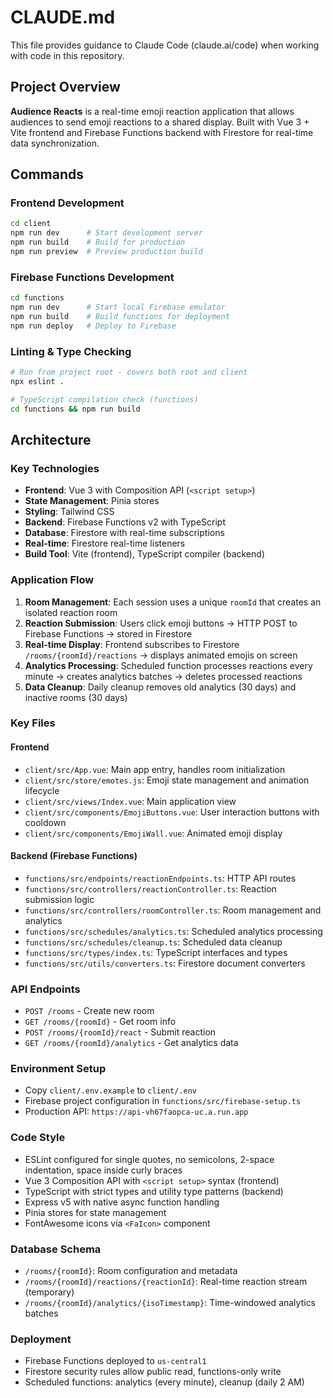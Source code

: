 # CLAUDE.md

This file provides guidance to Claude Code (claude.ai/code) when working with code in this repository.

## Project Overview

**Audience Reacts** is a real-time emoji reaction application that allows audiences to send emoji reactions to a shared display. Built with Vue 3 + Vite frontend and Firebase Functions backend with Firestore for real-time data synchronization.

## Commands

### Frontend Development
```bash
cd client
npm run dev      # Start development server
npm run build    # Build for production
npm run preview  # Preview production build
```

### Firebase Functions Development
```bash
cd functions
npm run dev      # Start local Firebase emulator
npm run build    # Build functions for deployment
npm run deploy   # Deploy to Firebase
```

### Linting & Type Checking
```bash
# Run from project root - covers both root and client
npx eslint .

# TypeScript compilation check (functions)
cd functions && npm run build
```

## Architecture

### Key Technologies
- **Frontend**: Vue 3 with Composition API (`<script setup>`)
- **State Management**: Pinia stores
- **Styling**: Tailwind CSS
- **Backend**: Firebase Functions v2 with TypeScript
- **Database**: Firestore with real-time subscriptions
- **Real-time**: Firestore real-time listeners
- **Build Tool**: Vite (frontend), TypeScript compiler (backend)

### Application Flow
1. **Room Management**: Each session uses a unique `roomId` that creates an isolated reaction room
2. **Reaction Submission**: Users click emoji buttons → HTTP POST to Firebase Functions → stored in Firestore
3. **Real-time Display**: Frontend subscribes to Firestore `/rooms/{roomId}/reactions` → displays animated emojis on screen
4. **Analytics Processing**: Scheduled function processes reactions every minute → creates analytics batches → deletes processed reactions
5. **Data Cleanup**: Daily cleanup removes old analytics (30 days) and inactive rooms (30 days)

### Key Files

#### Frontend
- `client/src/App.vue`: Main app entry, handles room initialization
- `client/src/store/emotes.js`: Emoji state management and animation lifecycle
- `client/src/views/Index.vue`: Main application view
- `client/src/components/EmojiButtons.vue`: User interaction buttons with cooldown
- `client/src/components/EmojiWall.vue`: Animated emoji display

#### Backend (Firebase Functions)
- `functions/src/endpoints/reactionEndpoints.ts`: HTTP API routes
- `functions/src/controllers/reactionController.ts`: Reaction submission logic
- `functions/src/controllers/roomController.ts`: Room management and analytics
- `functions/src/schedules/analytics.ts`: Scheduled analytics processing
- `functions/src/schedules/cleanup.ts`: Scheduled data cleanup
- `functions/src/types/index.ts`: TypeScript interfaces and types
- `functions/src/utils/converters.ts`: Firestore document converters

### API Endpoints
- `POST /rooms` - Create new room
- `GET /rooms/{roomId}` - Get room info
- `POST /rooms/{roomId}/react` - Submit reaction
- `GET /rooms/{roomId}/analytics` - Get analytics data

### Environment Setup
- Copy `client/.env.example` to `client/.env`
- Firebase project configuration in `functions/src/firebase-setup.ts`
- Production API: `https://api-vh67faopca-uc.a.run.app`

### Code Style
- ESLint configured for single quotes, no semicolons, 2-space indentation, space inside curly braces
- Vue 3 Composition API with `<script setup>` syntax (frontend)
- TypeScript with strict types and utility type patterns (backend)
- Express v5 with native async function handling
- Pinia stores for state management
- FontAwesome icons via `<FaIcon>` component

### Database Schema
- `/rooms/{roomId}`: Room configuration and metadata
- `/rooms/{roomId}/reactions/{reactionId}`: Real-time reaction stream (temporary)
- `/rooms/{roomId}/analytics/{isoTimestamp}`: Time-windowed analytics batches

### Deployment
- Firebase Functions deployed to `us-central1`
- Firestore security rules allow public read, functions-only write
- Scheduled functions: analytics (every minute), cleanup (daily 2 AM)